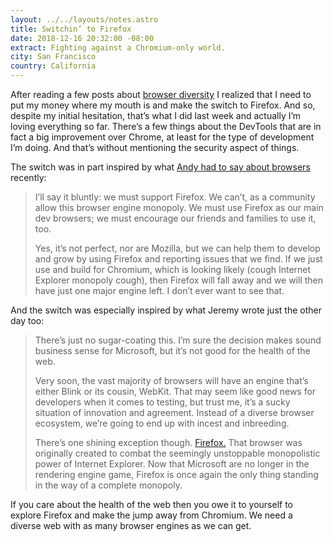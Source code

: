 ```yaml
---
layout: ../../layouts/notes.astro
title: Switchin’ to Firefox
date: 2018-12-16 20:32:00 -08:00
extract: Fighting against a Chromium-only world.
city: San Francisco
country: California
---
```


After reading a few posts about [browser diversity](https://css-tricks.com/browser-diversity-commentary-regarding-the-edge-news/) I realized that I need to put my money where my mouth is and make the switch to Firefox. And so, despite my initial hesitation, that’s what I did last week and actually I’m loving everything so far. There’s a few things about the DevTools that are in fact a big improvement over Chrome, at least for the type of development I’m doing. And that’s without mentioning the security aspect of things.

The switch was in part inspired by what [Andy had to say about browsers](https://andy-bell.design/wrote/browser-diversity/) recently:

> I’ll say it bluntly: we must support Firefox. We can’t, as a community allow this browser engine monopoly. We must use Firefox as our main dev browsers; we must encourage our friends and families to use it, too.
>
> Yes, it’s not perfect, nor are Mozilla, but we can help them to develop and grow by using Firefox and reporting issues that we find. If we just use and build for Chromium, which is looking likely (cough Internet Explorer monopoly cough), then Firefox will fall away and we will then have just one major engine left. I don’t ever want to see that.

And the switch was especially inspired by what Jeremy wrote just the other day too:

> There’s just no sugar-coating this. I’m sure the decision makes sound business sense for Microsoft, but it’s not good for the health of the web.
>
> Very soon, the vast majority of browsers will have an engine that’s either Blink or its cousin, WebKit. That may seem like good news for developers when it comes to testing, but trust me, it’s a sucky situation of innovation and agreement. Instead of a diverse browser ecosystem, we’re going to end up with incest and inbreeding.
>
> There’s one shining exception though. [Firefox.](https://www.mozilla.org/en-US/firefox/new/) That browser was originally created to combat the seemingly unstoppable monopolistic power of Internet Explorer. Now that Microsoft are no longer in the rendering engine game, Firefox is once again the only thing standing in the way of a complete monopoly.

If you care about the health of the web then you owe it to yourself to explore Firefox and make the jump away from Chromium. We need a diverse web with as many browser engines as we can get.
